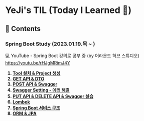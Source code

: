 # YeJi's TIL (Today I Learned 📝)

## 👀 Contents
### Spring Boot Study (2023.01.19.목 ~ )
💻 YouTube - Spring Boot 강의로 공부 중 (by 어라운드 허브 스튜디오) https://youtu.be/rHJgMRimJ4Y     
<b> 
1. [Tool 설치 & Project 생성](https://github.com/YeJi222/TIL/blob/main/SpringBoot/setting.md)  
2. [GET API & DTO](https://github.com/YeJi222/TIL/blob/main/SpringBoot/getAPI_DTO.md)  
3. [POST API & Swagger](https://github.com/YeJi222/TIL/blob/main/SpringBoot/postAPI_Swagger.md)  
4. [Swagger Setting - 에러 해결](https://github.com/YeJi222/TIL/blob/main/SpringBoot/swaggerSetting.md)  
5. [PUT API & DELETE API & Swagger 실습](https://github.com/YeJi222/TIL/tree/main/SpringBoot/putAPI_deleteAPI.md)   
6. [Lombok]()  
7. [Spring Boot 서비스 구조]()   
8. [ORM & JPA]()   

  
  
</b>
